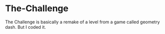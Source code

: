 # The-Challenge
The Challenge is basically a remake of a level from a game called geometry dash. But I coded it.
